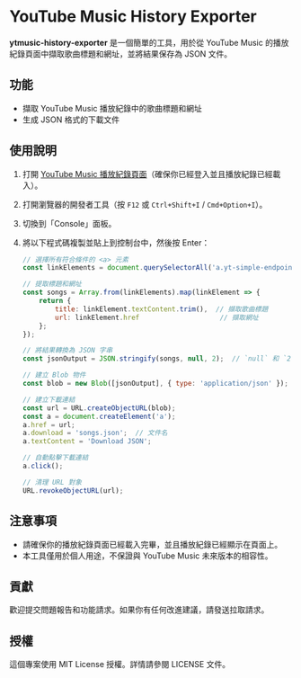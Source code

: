 # YouTube Music History Exporter

**ytmusic-history-exporter** 是一個簡單的工具，用於從 YouTube Music 的播放紀錄頁面中擷取歌曲標題和網址，並將結果保存為 JSON 文件。

## 功能

- 擷取 YouTube Music 播放紀錄中的歌曲標題和網址
- 生成 JSON 格式的下載文件

## 使用說明

1. 打開 [YouTube Music 播放紀錄頁面](https://music.youtube.com/history)（確保你已經登入並且播放紀錄已經載入）。

2. 打開瀏覽器的開發者工具（按 `F12` 或 `Ctrl+Shift+I` / `Cmd+Option+I`）。

3. 切換到「Console」面板。

4. 將以下程式碼複製並貼上到控制台中，然後按 Enter：

   ```javascript
   // 選擇所有符合條件的 <a> 元素
   const linkElements = document.querySelectorAll('a.yt-simple-endpoint.style-scope.yt-formatted-string');

   // 提取標題和網址
   const songs = Array.from(linkElements).map(linkElement => {
       return {
           title: linkElement.textContent.trim(),  // 擷取歌曲標題
           url: linkElement.href                    // 擷取網址
       };
   });

   // 將結果轉換為 JSON 字串
   const jsonOutput = JSON.stringify(songs, null, 2);  // `null` 和 `2` 用於格式化輸出，使其更易讀

   // 建立 Blob 物件
   const blob = new Blob([jsonOutput], { type: 'application/json' });

   // 建立下載連結
   const url = URL.createObjectURL(blob);
   const a = document.createElement('a');
   a.href = url;
   a.download = 'songs.json';  // 文件名
   a.textContent = 'Download JSON';

   // 自動點擊下載連結
   a.click();

   // 清理 URL 對象
   URL.revokeObjectURL(url);
   ```
## 注意事項
- 請確保你的播放紀錄頁面已經載入完畢，並且播放紀錄已經顯示在頁面上。
- 本工具僅用於個人用途，不保證與 YouTube Music 未來版本的相容性。

## 貢獻
歡迎提交問題報告和功能請求。如果你有任何改進建議，請發送拉取請求。

## 授權
這個專案使用 MIT License 授權。詳情請參閱 LICENSE 文件。
